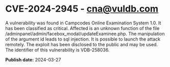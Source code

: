 # CVE-2024-2945 - cna@vuldb.com

A vulnerability was found in Campcodes Online Examination System 1.0. It has been classified as critical. Affected is an unknown function of the file /adminpanel/admin/facebox_modal/updateExaminee.php. The manipulation of the argument id leads to sql injection. It is possible to launch the attack remotely. The exploit has been disclosed to the public and may be used. The identifier of this vulnerability is VDB-258036.

**Publish date:** 2024-03-27
